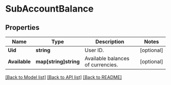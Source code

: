 # SubAccountBalance

## Properties

Name | Type | Description | Notes
------------ | ------------- | ------------- | -------------
**Uid** | **string** | User ID. | [optional] 
**Available** | **map[string]string** | Available balances of currencies. | [optional] 

[[Back to Model list]](../README.md#documentation-for-models) [[Back to API list]](../README.md#documentation-for-api-endpoints) [[Back to README]](../README.md)


